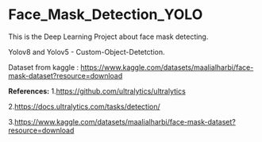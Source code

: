 # Face_Mask_Detection_YOLO

This is the Deep Learning Project about face mask detecting.

Yolov8 and Yolov5 - Custom-Object-Detetction.

Dataset from kaggle : https://www.kaggle.com/datasets/maalialharbi/face-mask-dataset?resource=download

**References:**
1.https://github.com/ultralytics/ultralytics

2.https://docs.ultralytics.com/tasks/detection/

3.https://www.kaggle.com/datasets/maalialharbi/face-mask-dataset?resource=download
